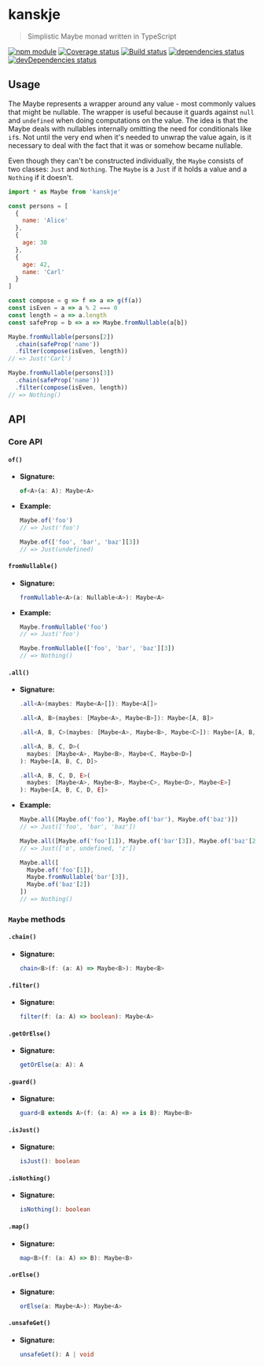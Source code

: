 # kanskje

> Simplistic Maybe monad written in TypeScript

[![npm module](https://badge.fury.io/js/kanskje.svg)](https://www.npmjs.org/package/kanskje)
[![Coverage status](https://codecov.io/gh/christianhg/kanskje/branch/master/graph/badge.svg)](https://codecov.io/gh/christianhg/kanskje)
[![Build status](https://travis-ci.org/christianhg/kanskje.svg?branch=master)](https://travis-ci.org/christianhg/kanskje)
[![dependencies status](https://david-dm.org/christianhg/kanskje.svg)](https://david-dm.org/christianhg/kanskje)
[![devDependencies status](https://david-dm.org/christianhg/kanskje/dev-status.svg)](https://david-dm.org/christianhg/kanskje?type=dev)

## Usage

The Maybe represents a wrapper around any value - most commonly values that might be nullable. The wrapper is useful because it guards against `null` and `undefined` when doing computations on the value. The idea is that the Maybe deals with nullables internally omitting the need for conditionals like `if`s. Not until the very end when it's needed to unwrap the value again, is it necessary to deal with the fact that it was or somehow became nullable.

Even though they can't be constructed individually, the `Maybe` consists of two classes: `Just` and `Nothing`. The `Maybe` is a `Just` if it holds a value and a `Nothing` if it doesn't.

```js
import * as Maybe from 'kanskje'

const persons = [
  {
    name: 'Alice'
  },
  {
    age: 30
  },
  {
    age: 42,
    name: 'Carl'
  }
]

const compose = g => f => a => g(f(a))
const isEven = a => a % 2 === 0
const length = a => a.length
const safeProp = b => a => Maybe.fromNullable(a[b])

Maybe.fromNullable(persons[2])
  .chain(safeProp('name'))
  .filter(compose(isEven, length))
// => Just('Carl')

Maybe.fromNullable(persons[3])
  .chain(safeProp('name'))
  .filter(compose(isEven, length))
// => Nothing()
```

## API

### Core API

#### `of()`

* **Signature:**

  ```ts
  of<A>(a: A): Maybe<A>
  ```

* **Example:**

  ```js
  Maybe.of('foo')
  // => Just('foo')
  ```

  ```js
  Maybe.of(['foo', 'bar', 'baz'][3])
  // => Just(undefined)
  ```

#### `fromNullable()`

* **Signature:**

  ```ts
  fromNullable<A>(a: Nullable<A>): Maybe<A>
  ```

* **Example:**

  ```js
  Maybe.fromNullable('foo')
  // => Just('foo')
  ```

  ```js
  Maybe.fromNullable(['foo', 'bar', 'baz'][3])
  // => Nothing()
  ```

#### `.all()`

* **Signature:**

  ```ts
  .all<A>(maybes: Maybe<A>[]): Maybe<A[]>

  .all<A, B>(maybes: [Maybe<A>, Maybe<B>]): Maybe<[A, B]>

  .all<A, B, C>(maybes: [Maybe<A>, Maybe<B>, Maybe<C>]): Maybe<[A, B, C]>

  .all<A, B, C, D>(
    maybes: [Maybe<A>, Maybe<B>, Maybe<C, Maybe<D>]
  ): Maybe<[A, B, C, D]>

  .all<A, B, C, D, E>(
    maybes: [Maybe<A>, Maybe<B>, Maybe<C>, Maybe<D>, Maybe<E>]
  ): Maybe<[A, B, C, D, E]>
  ```

* **Example:**

  ```js
  Maybe.all([Maybe.of('foo'), Maybe.of('bar'), Maybe.of('baz')])
  // => Just(['foo', 'bar', 'baz'])
  ```

  ```js
  Maybe.all([Maybe.of('foo'[1]), Maybe.of('bar'[3]), Maybe.of('baz'[2])])
  // => Just(['o', undefined, 'z'])
  ```

  ```js
  Maybe.all([
    Maybe.of('foo'[1]),
    Maybe.fromNullable('bar'[3]),
    Maybe.of('baz'[2])
  ])
  // => Nothing()
  ```

### `Maybe` methods

#### `.chain()`

* **Signature:**

  ```ts
  chain<B>(f: (a: A) => Maybe<B>): Maybe<B>
  ```

#### `.filter()`

* **Signature:**

  ```ts
  filter(f: (a: A) => boolean): Maybe<A>
  ```

#### `.getOrElse()`

* **Signature:**

  ```ts
  getOrElse(a: A): A
  ```

#### `.guard()`

* **Signature:**

  ```ts
  guard<B extends A>(f: (a: A) => a is B): Maybe<B>
  ```

#### `.isJust()`

* **Signature:**

  ```ts
  isJust(): boolean
  ```

#### `.isNothing()`

* **Signature:**

  ```ts
  isNothing(): boolean
  ```

#### `.map()`

* **Signature:**

  ```ts
  map<B>(f: (a: A) => B): Maybe<B>
  ```

#### `.orElse()`

* **Signature:**

  ```ts
  orElse(a: Maybe<A>): Maybe<A>
  ```

#### `.unsafeGet()`

* **Signature:**

  ```ts
  unsafeGet(): A | void
  ```
